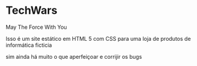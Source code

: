 # TechWars
May The Force With You

Isso é um site estático em HTML 5 com CSS para uma loja de produtos de informática ficticia 

sim ainda há muito o que aperfeiçoar e corrijir os bugs

